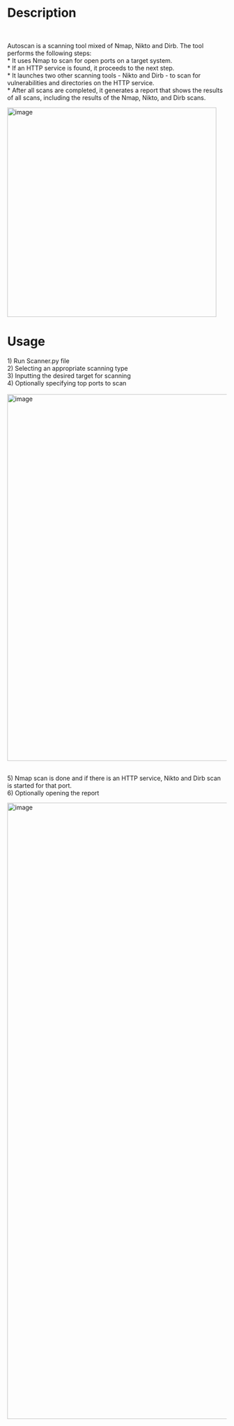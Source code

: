 
<h1 align="left">Description</h1>

<br clear="both">
<p align="left">Autoscan is a scanning tool mixed of Nmap, Nikto and Dirb. The tool performs the following steps:<br>* It uses Nmap to scan for open ports on a target system.<br>* If an HTTP service is found, it proceeds to the next step.<br>* It launches two other scanning tools - Nikto and Dirb - to scan for vulnerabilities and directories on the HTTP service.<br>* After all scans are completed, it generates a report that shows the results of all scans, including the results of the Nmap, Nikto, and Dirb scans.</p>
<img width="480" alt="image" src="https://user-images.githubusercontent.com/123561773/227210707-7fb67da7-bdf9-4be6-9195-8d110468f143.png">




<h1 align="left">Usage</h1>


<p align="left">1) Run Scanner.py file 
<br>2) Selecting an appropriate scanning type
<br>3) Inputting the desired target for scanning
<br>4) Optionally specifying top ports to scan<br><br>

<img width="840" alt="image" src="https://user-images.githubusercontent.com/123561773/227214721-6ef8d0fb-6cb5-44f5-8c2c-f4558a085cb4.png">

<br>5) Nmap scan is done and if there is an HTTP service, Nikto and Dirb scan is started for that port.
<br>6) Optionally opening the report </p>


<img width="1412" alt="image" src="https://user-images.githubusercontent.com/123561773/227217572-49bc3760-7ac5-4ba0-b9ef-f6e4f722b6fe.png">


###


